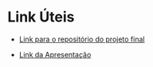 # **Link Úteis**

* [Link para o repositório do projeto final](https://github.com/ViniciussdeOliveira/PSPD_ProjetoFinal)

* [Link da Apresentação](https://youtu.be/BXOJGHSB120)